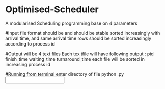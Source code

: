 # Optimised-Scheduler
A modularised Scheduling programming base on 4 parameters

#Input file format 
should be <arrival time> <process id> <cpu burst> and should be stable sorted increasingly with arrival time, and same arrival time rows should be sorted increasingly according to process id

#Output will be 4 text files
Each tex tfile will have following output : pid finish_time waiting_time turnaround_time
each file will be sorted in increasing process id

#Running from terminal
  enter directory of file
  python <this file name>.py <input file name>



